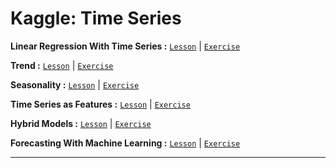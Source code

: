 # Kaggle: Time Series

**Linear Regression With Time Series :**
[`Lesson`](https://github.com/abphilip-resources/DT-ML-2/blob/master/Time%20Series/A1.ipynb) | [`Exercise`](https://github.com/abphilip-resources/DT-ML-2/blob/master/Time%20Series/E1.ipynb)

**Trend :**
[`Lesson`](https://github.com/abphilip-resources/DT-ML-2/blob/master/Time%20Series/A2.ipynb) | [`Exercise`](https://github.com/abphilip-resources/DT-ML-2/blob/master/Time%20Series/E2.ipynb)

**Seasonality :**
[`Lesson`](https://github.com/abphilip-resources/DT-ML-2/blob/master/Time%20Series/A3.ipynb) | [`Exercise`](https://github.com/abphilip-resources/DT-ML-2/blob/master/Time%20Series/E3.ipynb)

**Time Series as Features :**
[`Lesson`](https://github.com/abphilip-resources/DT-ML-2/blob/master/Time%20Series/A4.ipynb) | [`Exercise`](https://github.com/abphilip-resources/DT-ML-2/blob/master/Time%20Series/E4.ipynb)

**Hybrid Models :**
[`Lesson`](https://github.com/abphilip-resources/DT-ML-2/blob/master/Time%20Series/A5.ipynb) | [`Exercise`](https://github.com/abphilip-resources/DT-ML-2/blob/master/Time%20Series/E5.ipynb)

**Forecasting With Machine Learning :**
[`Lesson`](https://github.com/abphilip-resources/DT-ML-2/blob/master/Time%20Series/A6.ipynb) | [`Exercise`](https://github.com/abphilip-resources/DT-ML-2/blob/master/Time%20Series/E6.ipynb)

---